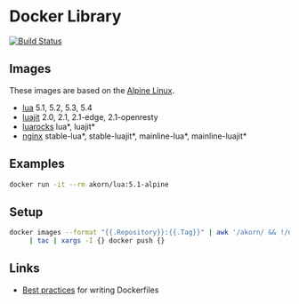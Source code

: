 # Docker Library

[![Build Status](https://travis-ci.org/akornatskyy/docker-library.svg?branch=master)](https://travis-ci.org/akornatskyy/docker-library)

## Images

These images are based on the [Alpine Linux](https://alpinelinux.org/).

- [lua](https://hub.docker.com/r/akorn/lua/) 5.1, 5.2, 5.3, 5.4
- [luajit](https://hub.docker.com/r/akorn/luajit/) 2.0, 2.1, 2.1-edge, 2.1-openresty
- [luarocks](https://hub.docker.com/r/akorn/luarocks/) lua*, luajit*
- [nginx](https://hub.docker.com/r/akorn/nginx/) stable-lua*, stable-luajit*, mainline-lua*, mainline-luajit*

## Examples

```sh
docker run -it --rm akorn/lua:5.1-alpine
```

## Setup

```sh
docker images --format "{{.Repository}}:{{.Tag}}" | awk '/akorn/ && !/none/' \
     | tac | xargs -I {} docker push {}
```

## Links

- [Best practices](https://docs.docker.com/engine/userguide/eng-image/dockerfile_best-practices/) for writing Dockerfiles
